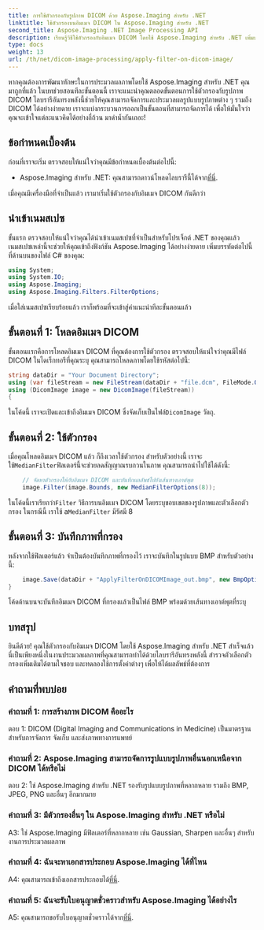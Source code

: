 ```yaml
---
title: การใช้ตัวกรองกับรูปภาพ DICOM ด้วย Aspose.Imaging สำหรับ .NET
linktitle: ใช้ตัวกรองบนอิมเมจ DICOM ใน Aspose.Imaging สำหรับ .NET
second_title: Aspose.Imaging .NET Image Processing API
description: เรียนรู้วิธีใช้ตัวกรองกับอิมเมจ DICOM โดยใช้ Aspose.Imaging สำหรับ .NET เพิ่มประสิทธิภาพการประมวลผลภาพทางการแพทย์ได้อย่างง่ายดาย
type: docs
weight: 13
url: /th/net/dicom-image-processing/apply-filter-on-dicom-image/
---
```

หากคุณต้องการพัฒนาทักษะในการประมวลผลภาพโดยใช้ Aspose.Imaging สำหรับ .NET คุณมาถูกที่แล้ว ในบทช่วยสอนทีละขั้นตอนนี้ เราจะแนะนำคุณตลอดขั้นตอนการใช้ตัวกรองกับรูปภาพ DICOM ไลบรารีอันทรงพลังนี้ช่วยให้คุณสามารถจัดการและประมวลผลรูปแบบรูปภาพต่าง ๆ รวมถึง DICOM ได้อย่างง่ายดาย เราจะแบ่งกระบวนการออกเป็นขั้นตอนที่สามารถจัดการได้ เพื่อให้มั่นใจว่าคุณจะเข้าใจแต่ละแนวคิดได้อย่างถี่ถ้วน มาดำน้ำกันเถอะ!

## ข้อกำหนดเบื้องต้น

ก่อนที่เราจะเริ่ม ตรวจสอบให้แน่ใจว่าคุณมีข้อกำหนดเบื้องต้นต่อไปนี้:

-  Aspose.Imaging สำหรับ .NET: คุณสามารถดาวน์โหลดไลบรารีนี้ได้จาก[ที่นี่](https://releases.aspose.com/imaging/net/).

เมื่อคุณมีเครื่องมือที่จำเป็นแล้ว เรามาเริ่มใช้ตัวกรองกับอิมเมจ DICOM กันดีกว่า

## นำเข้าเนมสเปซ

ขั้นแรก ตรวจสอบให้แน่ใจว่าคุณได้นำเข้าเนมสเปซที่จำเป็นสำหรับโปรเจ็กต์ .NET ของคุณแล้ว เนมสเปซเหล่านี้จะช่วยให้คุณเข้าถึงฟังก์ชัน Aspose.Imaging ได้อย่างง่ายดาย เพิ่มบรรทัดต่อไปนี้ที่ด้านบนของไฟล์ C# ของคุณ:

```csharp
using System;
using System.IO;
using Aspose.Imaging;
using Aspose.Imaging.Filters.FilterOptions;
```

เมื่อใส่เนมสเปซเรียบร้อยแล้ว เราก็พร้อมที่จะเข้าสู่คำแนะนำทีละขั้นตอนแล้ว

## ขั้นตอนที่ 1: โหลดอิมเมจ DICOM

ขั้นตอนแรกคือการโหลดอิมเมจ DICOM ที่คุณต้องการใช้ตัวกรอง ตรวจสอบให้แน่ใจว่าคุณมีไฟล์ DICOM ในไดเร็กทอรีที่คุณระบุ คุณสามารถโหลดภาพโดยใช้รหัสต่อไปนี้:

```csharp
string dataDir = "Your Document Directory";
using (var fileStream = new FileStream(dataDir + "file.dcm", FileMode.Open, FileAccess.Read))
using (DicomImage image = new DicomImage(fileStream))
{
```

 ในโค้ดนี้ เราจะเปิดและเข้าถึงอิมเมจ DICOM ซึ่งจัดเก็บเป็นไฟล์`DicomImage` วัตถุ.

## ขั้นตอนที่ 2: ใช้ตัวกรอง

 เมื่อคุณโหลดอิมเมจ DICOM แล้ว ก็ถึงเวลาใช้ตัวกรอง สำหรับตัวอย่างนี้ เราจะใช้`MedianFilter`ฟิลเตอร์นี้จะช่วยลดสัญญาณรบกวนในภาพ คุณสามารถนำไปใช้ได้ดังนี้:

```csharp
    // จัดหาตัวกรองให้กับอิมเมจ DICOM และบันทึกผลลัพธ์ไปยังเส้นทางเอาต์พุต
    image.Filter(image.Bounds, new MedianFilterOptions(8));
```

 ในโค้ดนี้เราเรียกว่า`Filter` วิธีการบนอิมเมจ DICOM โดยระบุขอบเขตของรูปภาพและตัวเลือกตัวกรอง ในกรณีนี้ เราใช้ a`MedianFilter` มีรัศมี 8

## ขั้นตอนที่ 3: บันทึกภาพที่กรอง

หลังจากใช้ฟิลเตอร์แล้ว จำเป็นต้องบันทึกภาพที่กรองไว้ เราจะบันทึกในรูปแบบ BMP สำหรับตัวอย่างนี้:

```csharp
    image.Save(dataDir + "ApplyFilterOnDICOMImage_out.bmp", new BmpOptions());
}
```

โค้ดด้านบนจะบันทึกอิมเมจ DICOM ที่กรองแล้วเป็นไฟล์ BMP พร้อมด้วยเส้นทางเอาต์พุตที่ระบุ

## บทสรุป

ยินดีด้วย! คุณใช้ตัวกรองกับอิมเมจ DICOM โดยใช้ Aspose.Imaging สำหรับ .NET สำเร็จแล้ว นี่เป็นเพียงหนึ่งในงานประมวลผลภาพที่คุณสามารถทำได้ด้วยไลบรารีอันทรงพลังนี้ สำรวจตัวเลือกตัวกรองเพิ่มเติมได้ตามใจชอบ และทดลองใช้การตั้งค่าต่างๆ เพื่อให้ได้ผลลัพธ์ที่ต้องการ

## คำถามที่พบบ่อย

### คำถามที่ 1: การสร้างภาพ DICOM คืออะไร

ตอบ 1: DICOM (Digital Imaging and Communications in Medicine) เป็นมาตรฐานสำหรับการจัดการ จัดเก็บ และส่งภาพทางการแพทย์

### คำถามที่ 2: Aspose.Imaging สามารถจัดการรูปแบบรูปภาพอื่นนอกเหนือจาก DICOM ได้หรือไม่

ตอบ 2: ใช่ Aspose.Imaging สำหรับ .NET รองรับรูปแบบรูปภาพที่หลากหลาย รวมถึง BMP, JPEG, PNG และอื่นๆ อีกมากมาย

### คำถามที่ 3: มีตัวกรองอื่นๆ ใน Aspose.Imaging สำหรับ .NET หรือไม่

A3: ใช่ Aspose.Imaging มีฟิลเตอร์ที่หลากหลาย เช่น Gaussian, Sharpen และอื่นๆ สำหรับงานการประมวลผลภาพ

### คำถามที่ 4: ฉันจะหาเอกสารประกอบ Aspose.Imaging ได้ที่ไหน

 A4: คุณสามารถเข้าถึงเอกสารประกอบได้[ที่นี่](https://reference.aspose.com/imaging/net/).

### คำถามที่ 5: ฉันจะรับใบอนุญาตชั่วคราวสำหรับ Aspose.Imaging ได้อย่างไร

 A5: คุณสามารถขอรับใบอนุญาตชั่วคราวได้จาก[ที่นี่](https://purchase.aspose.com/temporary-license/).